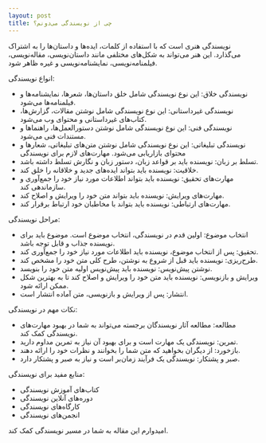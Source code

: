 ```yaml
---
layout: post
title: چی از نویسندگی می‌دونم؟
---
```


نویسندگی هنری است که با استفاده از کلمات، ایده‌ها و داستان‌ها را به اشتراک می‌گذارد. این هنر می‌تواند به شکل‌های مختلفی مانند داستان‌نویسی، مقاله‌نویسی، فیلمنامه‌نویسی، نمایشنامه‌نویسی و غیره ظاهر شود.

انواع نویسندگی:

 * نویسندگی خلاق: این نوع نویسندگی شامل خلق داستان‌ها، شعرها، نمایشنامه‌ها و فیلمنامه‌ها می‌شود.
 * نویسندگی غیرداستانی: این نوع نویسندگی شامل نوشتن مقالات، گزارش‌ها، کتاب‌های غیرداستانی و محتوای وب می‌شود.
 * نویسندگی فنی: این نوع نویسندگی شامل نوشتن دستورالعمل‌ها، راهنماها و مستندات فنی می‌شود.
 * نویسندگی تبلیغاتی: این نوع نویسندگی شامل نوشتن متن‌های تبلیغاتی، شعارها و محتوای بازاریابی می‌شود.
مهارت‌های لازم برای نویسندگی
 * تسلط بر زبان: نویسنده باید بر قواعد زبان، دستور زبان و نگارش تسلط داشته باشد.
 * خلاقیت: نویسنده باید بتواند ایده‌های جدید و خلاقانه را خلق کند.
 * مهارت‌های تحقیق: نویسنده باید بتواند اطلاعات مورد نیاز خود را جمع‌آوری و سازماندهی کند.
 * مهارت‌های ویرایش: نویسنده باید بتواند متن خود را ویرایش و اصلاح کند.
 * مهارت‌های ارتباطی: نویسنده باید بتواند با مخاطبان خود ارتباط برقرار کند.
   
مراحل نویسندگی:

 * انتخاب موضوع: اولین قدم در نویسندگی، انتخاب موضوع است. موضوع باید برای نویسنده جذاب و قابل توجه باشد.
 * تحقیق: پس از انتخاب موضوع، نویسنده باید اطلاعات مورد نیاز خود را جمع‌آوری کند.
 * طرح‌ریزی: نویسنده باید قبل از شروع به نوشتن، طرح کلی متن خود را مشخص کند.
 * نوشتن پیش‌نویس: نویسنده باید پیش‌نویس اولیه متن خود را بنویسد.
 * ویرایش و بازنویسی: نویسنده باید متن خود را ویرایش و اصلاح کند تا به بهترین شکل ممکن ارائه شود.
 * انتشار: پس از ویرایش و بازنویسی، متن آماده انتشار است.
   
نکات مهم در نویسندگی:

 * مطالعه: مطالعه آثار نویسندگان برجسته می‌تواند به شما در بهبود مهارت‌های نویسندگی کمک کند.
 * تمرین: نویسندگی یک مهارت است و برای بهبود آن نیاز به تمرین مداوم دارید.
 * بازخورد: از دیگران بخواهید که متن شما را بخوانند و نظرات خود را ارائه دهند.
 * صبر و پشتکار: نویسندگی یک فرآیند زمان‌بر است و نیاز به صبر و پشتکار دارد.
   
منابع مفید برای نویسندگی:

 * کتاب‌های آموزش نویسندگی
 * دوره‌های آنلاین نویسندگی
 * کارگاه‌های نویسندگی
 * انجمن‌های نویسندگی
   
امیدوارم این مقاله به شما در مسیر نویسندگی کمک کند.
